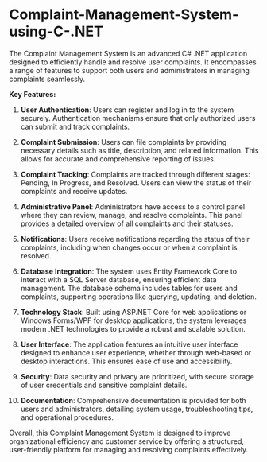 # Complaint-Management-System-using-C-.NET
The Complaint Management System is an advanced C# .NET application designed to efficiently handle and resolve user complaints. It encompasses a range of features to support both users and administrators in managing complaints seamlessly. 

**Key Features:**

1. **User Authentication**: Users can register and log in to the system securely. Authentication mechanisms ensure that only authorized users can submit and track complaints.

2. **Complaint Submission**: Users can file complaints by providing necessary details such as title, description, and related information. This allows for accurate and comprehensive reporting of issues.

3. **Complaint Tracking**: Complaints are tracked through different stages: Pending, In Progress, and Resolved. Users can view the status of their complaints and receive updates.

4. **Administrative Panel**: Administrators have access to a control panel where they can review, manage, and resolve complaints. This panel provides a detailed overview of all complaints and their statuses.

5. **Notifications**: Users receive notifications regarding the status of their complaints, including when changes occur or when a complaint is resolved.

6. **Database Integration**: The system uses Entity Framework Core to interact with a SQL Server database, ensuring efficient data management. The database schema includes tables for users and complaints, supporting operations like querying, updating, and deletion.

7. **Technology Stack**: Built using ASP.NET Core for web applications or Windows Forms/WPF for desktop applications, the system leverages modern .NET technologies to provide a robust and scalable solution.

8. **User Interface**: The application features an intuitive user interface designed to enhance user experience, whether through web-based or desktop interactions. This ensures ease of use and accessibility.

9. **Security**: Data security and privacy are prioritized, with secure storage of user credentials and sensitive complaint details.

10. **Documentation**: Comprehensive documentation is provided for both users and administrators, detailing system usage, troubleshooting tips, and operational procedures.

Overall, this Complaint Management System is designed to improve organizational efficiency and customer service by offering a structured, user-friendly platform for managing and resolving complaints effectively.
